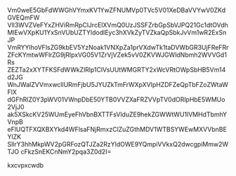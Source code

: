 Vm0weE5GbFdWWGhVYmxKV1YwZFNUMVp0TVc5V01XeDBaVVYwV0ZKdGVEQmFW
Vll3WVZVeFYxZHViRmRpClJrcElXVmQ0UzJSSFZrbGpSbVJPQ21Gc1dtOVdh
MlEwVXpKU1YxSnVUbUZTYldodlEyc3hXVkZyTVZkaQpSbkJvVm1wR2ExSnJP
VmRYYlhoVFlsZG9kbEV5YzNoak1VNXpZa1prVXdwTk1taDVWbGR3UjFReFRr
ZFcKYmtwWFlrZG9jRlpxVG05V1ZrVjVZek5vV0ZKVWJGWldNbmh2WVVGd1Rs
ZEZTa2xXYTFKSFdWWkZlRlp1ClVsUUtWMGRTY2xWcVRtOWpSbHB5Vm14d2JG
WnJWalZVVmxwcllURmFjbU5JYUZkTmFrWXpXVlpHZDFZeQpTbFZoZWtaWFlX
dGFhRlZ0Y3pWV01VWnpDbE50YTB0VVZXaFRZVVpTV0dORlpHbE5WMUo2VjJ0
ak5XSkcKV25WUmEyeFhVbnBXTTFsVlduZE9hekZGWWtWU1lVMHdTbmhYVnpB
eFlUQTFXQXBXYkd4WFlsaFNjRmxzClZuZGthMDV1WTBSYWEwMXVVbnBEYlZK
SllrY3hhMkpWV2pGRFozQTJZa2RzYldOWE9YQmpiVVkxQ2dwcgpiMmw2WTJO
cFkzSnEKCnNmY2pqa3Z0d2I=

kxcvpxcwdb